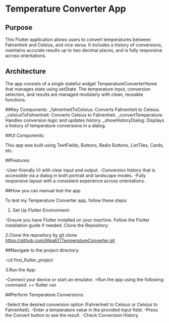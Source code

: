 # Temperature Converter App
## Purpose
This Flutter application allows users to convert temperatures between Fahrenheit and Celsius, and vice versa. It includes a history of conversions, maintains accurate results up to two decimal places, and is fully responsive across orientations.

## Architecture
The app consists of a single stateful widget TemperatureConverterHome that manages state using setState. The temperature input, conversion selection, and results are managed modularly with clean, reusable functions.

##Key Components:
_fahrenheitToCelsius: Converts Fahrenheit to Celsius.
_celsiusToFahrenheit: Converts Celsius to Fahrenheit.
_convertTemperature: Handles conversion logic and updates history.
_showHistoryDialog: Displays a history of temperature conversions in a dialog.

##UI Components: 

This app was built using TextFields, Buttons, Radio Buttons, ListTiles, Cards, etc.

##Features:

-User-friendly UI with clear input and output.
-Conversion history that is accessible via a dialog in both portrait and landscape modes.
-Fully responsive layout with a consistent experience across orientations.

##How you can manual test the app

To test my Temperature Converter app, follow these steps:

1. Set Up Flutter Environment:

-Ensure you have Flutter installed on your machine. Follow the Flutter installation guide if needed.
Clone the Repository:

2.Clone the repository by git clone https://github.com/lilika67/TemperatureConverter.git

##Navigate to the project directory:

-cd first_flutter_project

3.Run the App:

-Connect your device or start an emulator.
=Run the app using the following command:
   == flutter run

##Perform Temperature Conversions:

-Select the desired conversion option (Fahrenheit to Celsius or Celsius to Fahrenheit).
-Enter a temperature value in the provided input field.
-Press the Convert button to see the result.
-Check Conversion History

